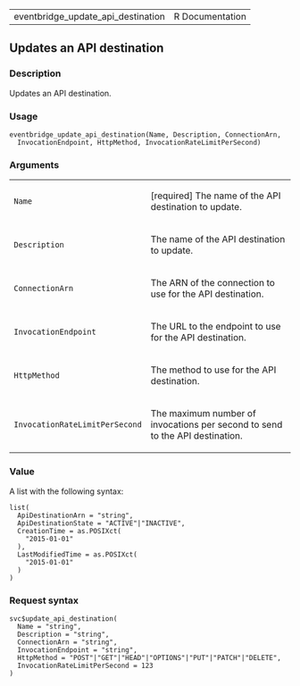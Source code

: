 <table style="width: 100%;">
<tbody>
<tr class="odd">
<td>eventbridge_update_api_destination</td>
<td style="text-align: right;">R Documentation</td>
</tr>
</tbody>
</table>

## Updates an API destination

### Description

Updates an API destination.

### Usage

    eventbridge_update_api_destination(Name, Description, ConnectionArn,
      InvocationEndpoint, HttpMethod, InvocationRateLimitPerSecond)

### Arguments

<table>
<colgroup>
<col style="width: 35%" />
<col style="width: 65%" />
</colgroup>
<tbody>
<tr class="odd">
<td><code
id="eventbridge_update_api_destination_:_Name">Name</code></td>
<td><p>[required] The name of the API destination to update.</p></td>
</tr>
<tr class="even">
<td><code
id="eventbridge_update_api_destination_:_Description">Description</code></td>
<td><p>The name of the API destination to update.</p></td>
</tr>
<tr class="odd">
<td><code
id="eventbridge_update_api_destination_:_ConnectionArn">ConnectionArn</code></td>
<td><p>The ARN of the connection to use for the API
destination.</p></td>
</tr>
<tr class="even">
<td><code
id="eventbridge_update_api_destination_:_InvocationEndpoint">InvocationEndpoint</code></td>
<td><p>The URL to the endpoint to use for the API destination.</p></td>
</tr>
<tr class="odd">
<td><code
id="eventbridge_update_api_destination_:_HttpMethod">HttpMethod</code></td>
<td><p>The method to use for the API destination.</p></td>
</tr>
<tr class="even">
<td><code
id="eventbridge_update_api_destination_:_InvocationRateLimitPerSecond">InvocationRateLimitPerSecond</code></td>
<td><p>The maximum number of invocations per second to send to the API
destination.</p></td>
</tr>
</tbody>
</table>

### Value

A list with the following syntax:

    list(
      ApiDestinationArn = "string",
      ApiDestinationState = "ACTIVE"|"INACTIVE",
      CreationTime = as.POSIXct(
        "2015-01-01"
      ),
      LastModifiedTime = as.POSIXct(
        "2015-01-01"
      )
    )

### Request syntax

    svc$update_api_destination(
      Name = "string",
      Description = "string",
      ConnectionArn = "string",
      InvocationEndpoint = "string",
      HttpMethod = "POST"|"GET"|"HEAD"|"OPTIONS"|"PUT"|"PATCH"|"DELETE",
      InvocationRateLimitPerSecond = 123
    )
